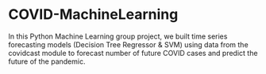 # COVID-MachineLearning

In this Python Machine Learning group project, we built time series forecasting models (Decision Tree Regressor & SVM) using data from the covidcast module to forecast number of future COVID cases and predict the future of the pandemic.
